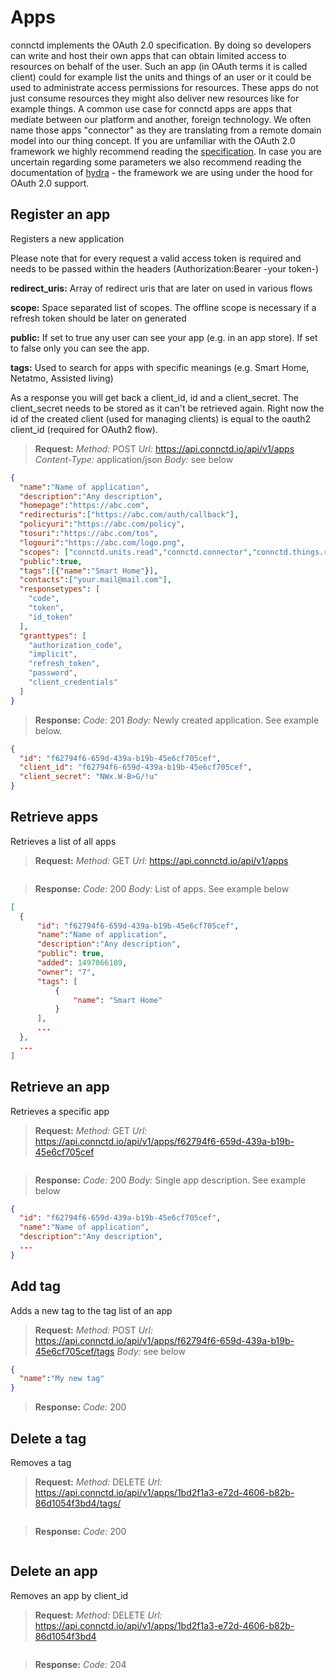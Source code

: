 # Apps

connctd implements the OAuth 2.0 specification. By doing so developers can write and host their own apps that can obtain limited access to resources on behalf of the user. 
Such an app (in OAuth terms it is called client) could for example list the units and things of an user or it could be used to administrate access permissions for resources. These apps do not just consume
 resources they might also deliver new resources like for example things. A common use case for connctd apps are apps that mediate between our platform and another, foreign technology. We often name those apps "connector" as they are translating from a remote domain model into our thing concept.
If you are unfamiliar with the OAuth 2.0 framework we highly recommend reading the [specification](https://tools.ietf.org/html/rfc6749). In case you are uncertain regarding some parameters we also recommend reading the documentation of [hydra](http://docs.hydra13.apiary.io/#reference/oauth2) - the framework we are using under the hood for OAuth 2.0 support.

## Register an app

Registers a new application

<aside class="notice">
Please note that for every request a valid access token is required and needs to be passed within the headers (Authorization:Bearer -your token-)
</aside>

**redirect_uris:** Array of redirect uris that are later on used in various flows

**scope:** Space separated list of scopes. The offline scope is necessary if a refresh token should be later on generated

**public:** If set to true any user can see your app (e.g. in an app store). If set to false only you can see the app.

**tags:** Used to search for apps with specific meanings (e.g. Smart Home, Netatmo, Assisted living)

As a response you will get back a client_id, id and a client_secret. The client_secret needs to be stored as it can't be retrieved again. Right now the id of the created client (used for managing clients) is equal to the oauth2 client_id (required for OAuth2 flow).

> **Request:** *Method:* POST *Url:* https://api.connctd.io/api/v1/apps *Content-Type:* application/json *Body:* see below

```json
{
  "name":"Name of application",
  "description":"Any description",
  "homepage":"https://abc.com",
  "redirecturis":["https://abc.com/auth/callback"],
  "policyuri":"https://abc.com/policy",
  "tosuri":"https://abc.com/tos",
  "logouri":"https://abc.com/logo.png",
  "scopes": ["connctd.units.read","connctd.connector","connctd.things.read","offline openid"],
  "public":true,
  "tags":[{"name":"Smart Home"}],
  "contacts":["your.mail@mail.com"],
  "responsetypes": [
    "code",
    "token",
    "id_token"
  ],
  "granttypes": [
    "authorization_code",
    "implicit",
    "refresh_token",
    "password",
    "client_credentials"
  ]
}

```

> **Response:** *Code:* 201 *Body:* Newly created application. See example below. 

```json
{
  "id": "f62794f6-659d-439a-b19b-45e6cf705cef",
  "client_id": "f62794f6-659d-439a-b19b-45e6cf705cef",
  "client_secret": "NWx.W-B>G/!u"
}
```

## Retrieve apps

Retrieves a list of all apps 

> **Request:** *Method:* GET *Url:* https://api.connctd.io/api/v1/apps

```json
```

> **Response:** *Code:* 200 *Body:* List of apps. See example below

```json
[
  {
      "id": "f62794f6-659d-439a-b19b-45e6cf705cef",
      "name":"Name of application",
      "description":"Any description",
      "public": true,
      "added": 1497866109,
      "owner": "7",
      "tags": [
          {
              "name": "Smart Home"
          }
      ],
      ...
  },
  ...
]

```

## Retrieve an app

Retrieves a specific app

> **Request:** *Method:* GET *Url:* https://api.connctd.io/api/v1/apps/f62794f6-659d-439a-b19b-45e6cf705cef

```json
```

> **Response:** *Code:* 200 *Body:* Single app description. See example below

```json
{
  "id": "f62794f6-659d-439a-b19b-45e6cf705cef",
  "name":"Name of application",
  "description":"Any description",
  ...
}
```

## Add tag

Adds a new tag to the tag list of an app

> **Request:** *Method:* POST *Url:* https://api.connctd.io/api/v1/apps/f62794f6-659d-439a-b19b-45e6cf705cef/tags *Body:* see below

```json
{
  "name":"My new tag"
}
```

> **Response:** *Code:* 200

## Delete a tag

Removes a tag

> **Request:** *Method:* DELETE *Url:* https://api.connctd.io/api/v1/apps/1bd2f1a3-e72d-4606-b82b-86d1054f3bd4/tags/<TagName>

```json
```

> **Response:** *Code:* 200

```json
```

## Delete an app

Removes an app by client_id

> **Request:** *Method:* DELETE *Url:* https://api.connctd.io/api/v1/apps/1bd2f1a3-e72d-4606-b82b-86d1054f3bd4

```json
```

> **Response:** *Code:* 204

```json
```


